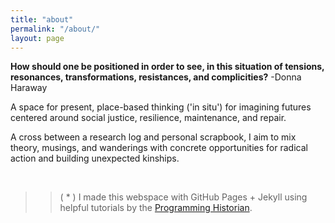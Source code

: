 ```yaml
---
title: "about"
permalink: "/about/"
layout: page
---
```


**How should one be positioned in order to see, in this situation of tensions, resonances, transformations, resistances, and complicities?**  -Donna Haraway

A space for present, place-based thinking ('in situ') for imagining futures centered around social justice, resilience, maintenance, and repair.

A cross between a research log and personal scrapbook, I aim to mix theory, musings, and wanderings with concrete opportunities for radical action and building unexpected kinships.

&nbsp;
&nbsp;
&nbsp;
&nbsp;

>>( * ) I made this webspace with GitHub Pages + Jekyll using
helpful tutorials by the [Programming Historian](https://programminghistorian.org/).
